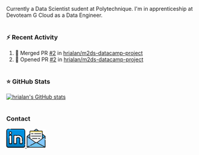 <!--
<h1 align="center">
  Hey there
  
</h1>




@<div id="header" align="center">
  <img src="https://media.giphy.com/media/IoP0PvbbSWGAM/giphy.gif" width="300"/>
</div>
<img src="https://media.giphy.com/media/hvRJCLFzcasrR4ia7z/giphy.gif" width="30px"/>  
-->

Currently a Data Scientist sudent at Polytechnique. I'm in apprenticeship at Devoteam G Cloud as a Data Engineer.

#

### :zap: Recent Activity

<!--START_SECTION:activity-->
1. 🎉 Merged PR [#2](https://github.com/hrialan/m2ds-datacamp-project/pull/2) in [hrialan/m2ds-datacamp-project](https://github.com/hrialan/m2ds-datacamp-project)
2. 💪 Opened PR [#2](https://github.com/hrialan/m2ds-datacamp-project/pull/2) in [hrialan/m2ds-datacamp-project](https://github.com/hrialan/m2ds-datacamp-project)
<!--END_SECTION:activity-->

# 

### ⭐ GitHub Stats

[![hrialan's GitHub stats](https://github-readme-stats.vercel.app/api?username=hrialan&show_icons=true&hide_border=false&title_color=3B1F94f&icon_color=FFE500&bg_color=09131B&text_color=ffffff&border_color=0c1a25)](https://github.com/anuraghazra/github-readme-stats)

#

### Contact

<div id="badges">
  <a href="https://www.linkedin.com/in/hugo-rialan-265164165/">
    <img src="./img/linkedin.png" width="50px" alt="LinkedIn Badge"/>
  </a>
  <a href="mailto:github-readme-contact.ib6vw@simplelogin.fr">
    <img src="./img/email.png" width="50px" alt="Email Badge"/>
  </a>
</div>
